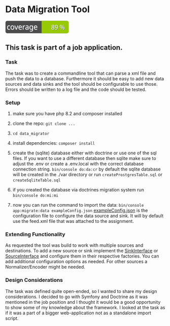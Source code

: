 # Data Migration Tool

![Coverage](https://raw.githubusercontent.com/henryfoster/data_migrator/coverage/badge-coverage.svg)

## This task is part of a job application. 

### Task
The task was to create a commandline tool that can parse a xml file and push the data to a database.
Furthermore it should be easy to add new data sources and data sinks and the tool should be configurable to use those.
Errors should be written to a log file and the code should be tested.

### Setup
1. make sure you have php 8.2 and composer installed
2. clone the repo: `git clone ...`
3. `cd data_migrator`
4. install dependencies: `composer install`
5. create the (sqlite) database either with doctrine or use one of the sql files.
    If you want to use a different database then sqlite make sure to adjust the .env or create a .env.local with the correct database connection string.
    `bin/console do:da:cr` by default the sqlite database will be created in the ./var directory
    or run `createProstgresTable.sql` 
    or `createSqliteTable.sql`
6. if you created the database via doctrines migration system run `bin/console do:mi:mi`

7. now you can run the command to import the data: `bin/console app:migrate:data exampleConfig.json`
   [exampleConfig.json](https://github.com/henryfoster/data_migrator/blob/main/exampleConfig.json) is the configuration file to configure the data source and sink. It will by default use the feed.xml 
   file that was attached to the assignment.

### Extending Functionality
As requested the tool was build to work with multiple sources and destinations.
To add a new source or sink implement the [SinkInterface](https://github.com/henryfoster/data_migrator/blob/main/src/Service/DataSink) or [SourceInterface](https://github.com/henryfoster/data_migrator/tree/main/src/Service/DataSource) and configure them in their respective factories.
You can add additional configuration options as needed.
For other sources a Normalizer/Encoder might be needed.

### Design Considerations
The task was defined quite open-ended, so I wanted to share my design considerations.
I decided to go with Symfony and Doctrine as it was mentioned in the job position and 
I thought it would be a good opportunity to show some of my knowledge about the framework.
I looked at the task as if it was a part of a bigger web-application not as a standalone import script. 
